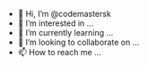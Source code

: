 - 👋 Hi, I’m @codemastersk
- 👀 I’m interested in ...
- 🌱 I’m currently learning ...
- 💞️ I’m looking to collaborate on ...
- 📫 How to reach me ...

<!---
codemastersk/codemastersk is a ✨ special ✨ repository because its `README.md` (this file) appears on your GitHub profile.
You can click the Preview link to take a look at your changes.
--->
